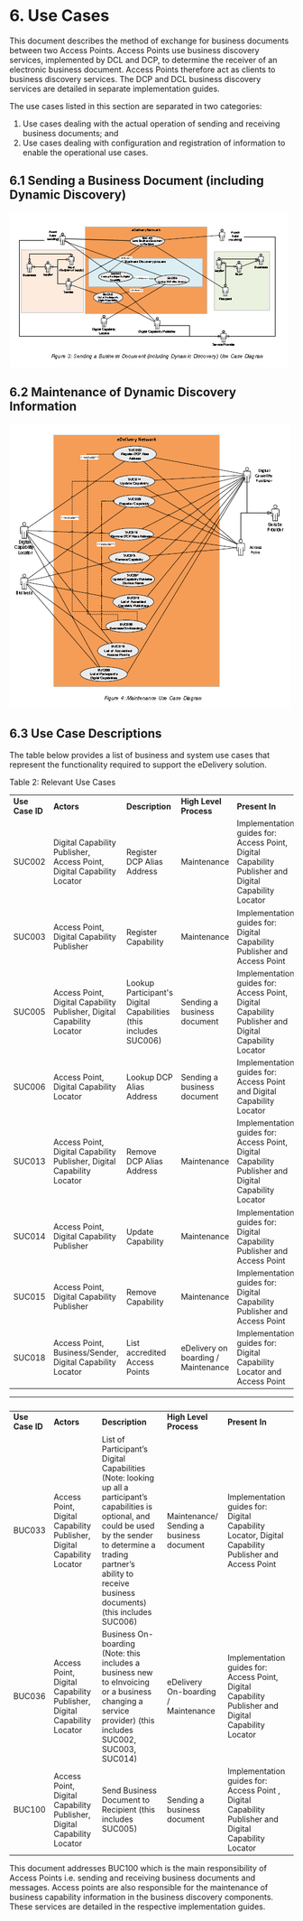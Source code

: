 # 6. Use Cases

This document describes the method of exchange for business documents between two Access Points. Access Points use business discovery services, implemented by DCL and DCP, to determine the receiver of an electronic business document. Access Points therefore act as clients to business discovery services. The DCP and DCL business discovery services are detailed in separate implementation guides. 

The use cases listed in this section are separated in two categories: 

   1. Use cases dealing with the actual operation of sending and receiving business documents; and 
   2. Use cases dealing with configuration and registration of information to enable the operational use cases. 
 
## 6.1 Sending a Business Document (including Dynamic Discovery) 

![Usecase-Logo](/images/usecase-6.1.PNG)


## 6.2 Maintenance of Dynamic Discovery Information 
![Usecase2-Logo](/images/Usecase-6.2.PNG)


## 6.3 Use Case Descriptions 
The table below provides a list of business and system use cases that represent the functionality required to support the eDelivery solution. 

Table 2: Relevant Use Cases 

|  |  |  |  |  |
| --- |------- | --- | ------- | ------- |
**Use Case ID** |**Actors**| **Description** |**High Level Process**| **Present In** |
SUC002 | Digital Capability Publisher, Access Point, Digital Capability Locator | Register DCP Alias Address | Maintenance | Implementation guides for: Access Point, Digital Capability Publisher and Digital Capability Locator |
SUC003 | Access Point, Digital Capability Publisher | Register Capability | Maintenance | Implementation guides for: Digital Capability Publisher and Access Point |
SUC005 | Access Point, Digital Capability Publisher, Digital Capability Locator | Lookup Participant's Digital Capabilities (this includes SUC006) | Sending a business document | Implementation guides for: Access Point, Digital Capability Publisher and Digital Capability Locator |
SUC006 | Access Point, Digital Capability Locator | Lookup DCP Alias Address | Sending a business document | Implementation guides for: Access Point and Digital Capability Locator |
SUC013 | Access Point, Digital Capability Publisher, Digital Capability Locator | Remove DCP Alias Address | Maintenance | Implementation guides for: Access Point, Digital Capability Publisher and Digital Capability Locator |
SUC014 | Access Point, Digital Capability Publisher | Update Capability | Maintenance | Implementation guides for: Digital Capability Publisher and Access Point |
SUC015 | Access Point, Digital Capability Publisher | Remove Capability | Maintenance | Implementation guides for: Digital Capability Publisher and Access Point |
SUC018 | Access Point, Business/Sender, Digital Capability Locator | List accredited Access Points |eDelivery on boarding / Maintenance | Implementation guides for: Digital Capability Locator and Access Point |


|  |  |  |  |  |
| --- |------- | --- | ------- | ------- |
**Use Case ID** |**Actors**| **Description** |**High Level Process**| **Present In** |
BUC033 | Access Point, Digital Capability Publisher, Digital Capability Locator | List of Participant’s Digital Capabilities (Note: looking up all a participant’s capabilities is optional, and could be used by the sender to determine a trading partner’s ability to receive business documents) (this includes SUC006) | Maintenance/ Sending a business document | Implementation guides for: Digital Capability Locator, Digital Capability Publisher and Access Point |
BUC036 | Access Point, Digital Capability Publisher, Digital Capability Locator |Business On-boarding (Note: this includes a business new to eInvoicing or a business changing a service provider) (this includes SUC002, SUC003, SUC014) | eDelivery On-boarding / Maintenance | Implementation guides for: Access Point, Digital Capability Publisher and Digital Capability Locator 
BUC100 | Access Point, Digital Capability Publisher, Digital Capability Locator | Send Business Document to Recipient (this includes SUC005) | Sending a business document | Implementation guides for: Access Point , Digital Capability Publisher and Digital Capability Locator |

This document addresses BUC100 which is the main responsibility of Access Points i.e. sending and receiving business documents and messages. Access points are also responsible for the maintenance of business capability information in the business discovery components. These services are detailed in the respective implementation guides. 
